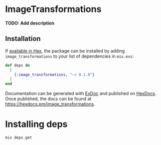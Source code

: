 # ImageTransformations

**TODO: Add description**

## Installation

If [available in Hex](https://hex.pm/docs/publish), the package can be installed
by adding `image_transformations` to your list of dependencies in `mix.exs`:

```elixir
def deps do
  [
    {:image_transformations, "~> 0.1.0"}
  ]
end
```

Documentation can be generated with [ExDoc](https://github.com/elixir-lang/ex_doc)
and published on [HexDocs](https://hexdocs.pm). Once published, the docs can
be found at <https://hexdocs.pm/image_transformations>.

# Installing deps

`mix deps.get`
